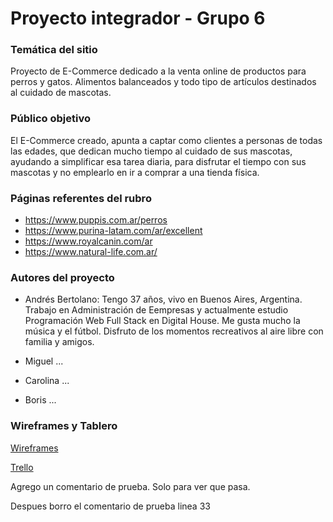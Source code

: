 # Proyecto integrador - Grupo 6
### Temática del sitio

Proyecto de E-Commerce dedicado a la venta online de productos para perros y gatos. Alimentos balanceados y todo tipo de artículos destinados al cuidado de mascotas.

### Público objetivo

El E-Commerce creado, apunta a captar como clientes a personas de todas las edades, que dedican mucho tiempo al cuidado de sus mascotas, ayudando a simplificar esa tarea diaria, para disfrutar el tiempo con sus mascotas y no emplearlo en ir a comprar a una tienda física.  

### Páginas referentes del rubro

* https://www.puppis.com.ar/perros
* https://www.purina-latam.com/ar/excellent
* https://www.royalcanin.com/ar
* https://www.natural-life.com.ar/
    
### Autores del proyecto

+ Andrés Bertolano: Tengo 37 años, vivo en Buenos Aires, Argentina. Trabajo en Administración de Eempresas y actualmente estudio Programación Web Full Stack en Digital House. Me gusta mucho la música y el fútbol. Disfruto de los momentos recreativos al aire libre con familia y amigos.

+ Miguel ...

+ Carolina ...

+ Boris ...

### Wireframes y Tablero

[Wireframes](https://www.figma.com/files/team/1178466742781157019)

[Trello](https://trello.com/b/OiWUyjdB/sin-t%C3%ADtulo)

Agrego un comentario de prueba. Solo para ver que pasa.

Despues borro el comentario de prueba linea 33




